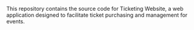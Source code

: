 This repository contains the source code for Ticketing Website, a web application designed to facilitate ticket purchasing and management for events.
